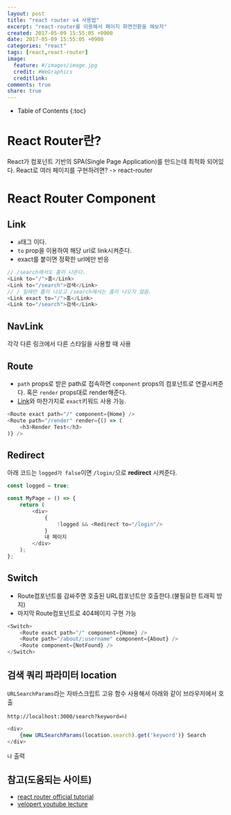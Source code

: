 ```yaml
---
layout: post
title: "react router v4 사용법"
excerpt: "react-router를 이용해서 페이지 화면전환을 해보자"
created: 2017-05-09 15:55:05 +0900
date: 2017-05-09 15:55:05 +0900
categories: "react"
tags: [react,react-router]
image:
  feature: #/images/image.jpg
  credit: #WeGraphics
  creditlink: 
comments: true
share: true
---
```

* Table of Contents
{:toc}

# React Router란?

React가 컴포넌트 기반의 SPA(Single Page Application)를 만드는데 최적화 되어있다. React로 여러 페이지를 구현하려면? -> react-router

# React Router Component

## Link

- `a`태그 이다.
- `to` prop을 이용하여 해당 url로 link시켜준다.
- exact를 붙이면 정확한 url에만 반응

```js
// /search에서도 홈이 나온다.
<Link to="/">홈</Link>
<Link to="/search">검색</Link>
// / 일때만 홈이 나오고 /search에서는 홈이 나오지 않음.
<Link exact to="/">홈</Link>
<Link to="/search">검색</Link>
```

## NavLink

각각 다른 링크에서 다른 스타일을 사용할 때 사용

## Route

- `path` props로 받은 path로 접속하면 `component` props의 컴포넌트로 연결시켜준다. 혹은 `render` props대로 render해준다.
- [Link](#link)와 마찬가지로 `exact`키워드 사용 가능.

```js
<Route exact path="/" component={Home} />
<Route path="/render" render={() => (
    <h3>Render Test</h3>
)} />
```

## Redirect

아래 코드는 `logged가 false`이면 `/login/`으로 **redirect** 시켜준다.

```js
const logged = true;

const MyPage = () => {
    return (
        <div>
            {
                !logged && <Redirect to="/login"/>
            }
            내 페이지
        </div>
    );
};
```


## Switch
- Route컴포넌트를 감싸주면 호출된 URL컴포넌트만 호출한다.(불필요한 트래픽 방지)
- 마지막 Route컴포넌트로 404페이지 구현 가능
  
```js
<Switch>
    <Route exact path="/" component={Home} />
    <Route path="/about/:username" component={About} />
    <Route component={NotFound} />
</Switch>
```


## 검색 쿼리 파라미터 location

`URLSearchParams`라는 자바스크립트 고유 함수 사용해서 아래와 같이 브라우저에서 호출

`
http://localhost:3000/search?keyword=나
`

```js
<div>
    {new URLSearchParams(location.search).get('keyword')} Search
</div>
```
`나` 출력

## 참고(도움되는 사이트)

- [react router official tutorial](https://reacttraining.com/react-router/web/guides/quick-start)
- [velopert youtube lecture](https://www.youtube.com/watch?v=o6j8zi5mFIg&list=PL9FpF_z-xR_EZIjAVf7aZfKO5ZwnffraO&index=2)